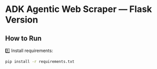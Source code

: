 # ADK Agentic Web Scraper — Flask Version

## How to Run

1️⃣ Install requirements:

```bash
pip install -r requirements.txt
